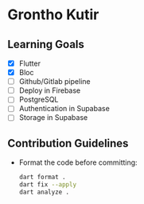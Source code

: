 # Grontho Kutir

## Learning Goals
- [x] Flutter
- [x] Bloc
- [ ] Github/Gitlab pipeline
- [ ] Deploy in Firebase
- [ ] PostgreSQL
- [ ] Authentication in Supabase
- [ ] Storage in Supabase

## Contribution Guidelines
- Format the code before committing:
  ```sh
  dart format .
  dart fix --apply
  dart analyze .
  ```